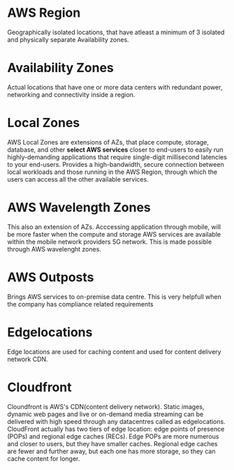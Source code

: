 # AWS Region
Geographically isolated locations, that have atleast a minimum of 3 isolated and physically separate Availability zones.

# Availability Zones
Actual locations that have one or more data centers with redundant power, networking and connectivity inside a region.

# Local Zones
AWS Local Zones are extensions of AZs, that place compute, storage, database, and other **select AWS services** closer to end-users to easily run highly-demanding applications that require single-digit millisecond latencies to your end-users. Provides a high-bandwidth, secure connection between local workloads and those running in the AWS Region, through which the users can access all the other available services.

# AWS Wavelength Zones
This also an extension of AZs. Acccessing application through mobile, will be more faster when the compute and storage AWS services are available within the mobile network providers 5G network. This is made possible through AWS wavelenght zones.

# AWS Outposts
Brings AWS services to on-premise data centre. This is very helpfull when the company has compliance related requirements

# Edgelocations
Edge locations are used for caching content and used for content delivery network CDN.

# Cloudfront
Cloundfront is AWS's CDN(content delivery network). Static images, dynamic web pages and live or on-demand media streaming can be delivered with high speed through any datacentres called as edgelocations. CloudFront actually has two tiers of edge location: edge points of presence (POPs) and regional edge caches (RECs). Edge POPs are more numerous and closer to users, but they have smaller caches. Regional edge caches are fewer and further away, but each one has more storage, so they can cache content for longer. 
